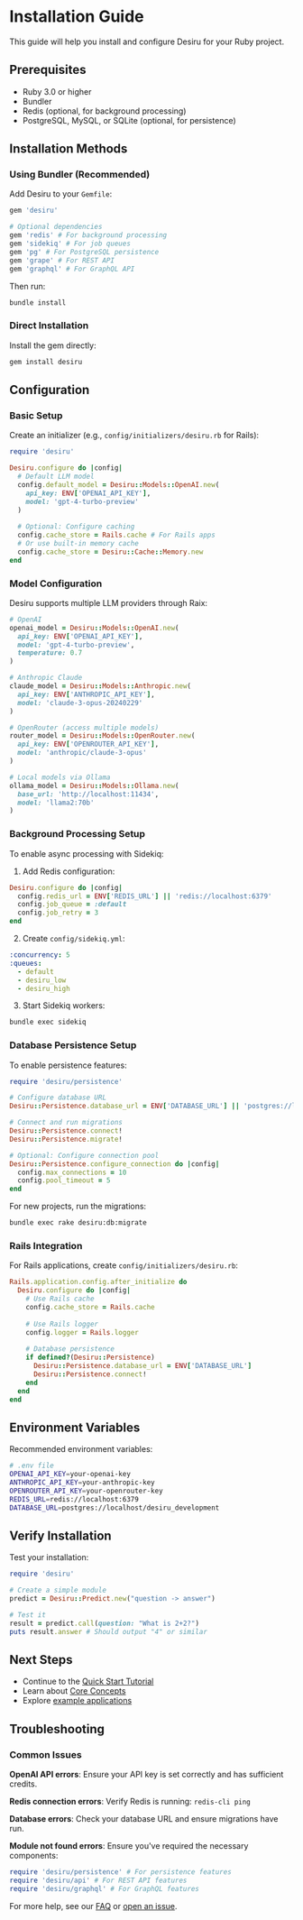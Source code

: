 # Installation Guide

This guide will help you install and configure Desiru for your Ruby project.

## Prerequisites

- Ruby 3.0 or higher
- Bundler
- Redis (optional, for background processing)
- PostgreSQL, MySQL, or SQLite (optional, for persistence)

## Installation Methods

### Using Bundler (Recommended)

Add Desiru to your `Gemfile`:

```ruby
gem 'desiru'

# Optional dependencies
gem 'redis' # For background processing
gem 'sidekiq' # For job queues
gem 'pg' # For PostgreSQL persistence
gem 'grape' # For REST API
gem 'graphql' # For GraphQL API
```

Then run:

```bash
bundle install
```

### Direct Installation

Install the gem directly:

```bash
gem install desiru
```

## Configuration

### Basic Setup

Create an initializer (e.g., `config/initializers/desiru.rb` for Rails):

```ruby
require 'desiru'

Desiru.configure do |config|
  # Default LLM model
  config.default_model = Desiru::Models::OpenAI.new(
    api_key: ENV['OPENAI_API_KEY'],
    model: 'gpt-4-turbo-preview'
  )
  
  # Optional: Configure caching
  config.cache_store = Rails.cache # For Rails apps
  # Or use built-in memory cache
  config.cache_store = Desiru::Cache::Memory.new
end
```

### Model Configuration

Desiru supports multiple LLM providers through Raix:

```ruby
# OpenAI
openai_model = Desiru::Models::OpenAI.new(
  api_key: ENV['OPENAI_API_KEY'],
  model: 'gpt-4-turbo-preview',
  temperature: 0.7
)

# Anthropic Claude
claude_model = Desiru::Models::Anthropic.new(
  api_key: ENV['ANTHROPIC_API_KEY'],
  model: 'claude-3-opus-20240229'
)

# OpenRouter (access multiple models)
router_model = Desiru::Models::OpenRouter.new(
  api_key: ENV['OPENROUTER_API_KEY'],
  model: 'anthropic/claude-3-opus'
)

# Local models via Ollama
ollama_model = Desiru::Models::Ollama.new(
  base_url: 'http://localhost:11434',
  model: 'llama2:70b'
)
```

### Background Processing Setup

To enable async processing with Sidekiq:

1. Add Redis configuration:

```ruby
Desiru.configure do |config|
  config.redis_url = ENV['REDIS_URL'] || 'redis://localhost:6379'
  config.job_queue = :default
  config.job_retry = 3
end
```

2. Create `config/sidekiq.yml`:

```yaml
:concurrency: 5
:queues:
  - default
  - desiru_low
  - desiru_high
```

3. Start Sidekiq workers:

```bash
bundle exec sidekiq
```

### Database Persistence Setup

To enable persistence features:

```ruby
require 'desiru/persistence'

# Configure database URL
Desiru::Persistence.database_url = ENV['DATABASE_URL'] || 'postgres://localhost/desiru_development'

# Connect and run migrations
Desiru::Persistence.connect!
Desiru::Persistence.migrate!

# Optional: Configure connection pool
Desiru::Persistence.configure_connection do |config|
  config.max_connections = 10
  config.pool_timeout = 5
end
```

For new projects, run the migrations:

```bash
bundle exec rake desiru:db:migrate
```

### Rails Integration

For Rails applications, create `config/initializers/desiru.rb`:

```ruby
Rails.application.config.after_initialize do
  Desiru.configure do |config|
    # Use Rails cache
    config.cache_store = Rails.cache
    
    # Use Rails logger
    config.logger = Rails.logger
    
    # Database persistence
    if defined?(Desiru::Persistence)
      Desiru::Persistence.database_url = ENV['DATABASE_URL']
      Desiru::Persistence.connect!
    end
  end
end
```

## Environment Variables

Recommended environment variables:

```bash
# .env file
OPENAI_API_KEY=your-openai-key
ANTHROPIC_API_KEY=your-anthropic-key
OPENROUTER_API_KEY=your-openrouter-key
REDIS_URL=redis://localhost:6379
DATABASE_URL=postgres://localhost/desiru_development
```

## Verify Installation

Test your installation:

```ruby
require 'desiru'

# Create a simple module
predict = Desiru::Predict.new("question -> answer")

# Test it
result = predict.call(question: "What is 2+2?")
puts result.answer # Should output "4" or similar
```

## Next Steps

- Continue to the [Quick Start Tutorial](Quick-Start)
- Learn about [Core Concepts](Core-Concepts)
- Explore [example applications](Examples)

## Troubleshooting

### Common Issues

**OpenAI API errors**: Ensure your API key is set correctly and has sufficient credits.

**Redis connection errors**: Verify Redis is running: `redis-cli ping`

**Database errors**: Check your database URL and ensure migrations have run.

**Module not found errors**: Ensure you've required the necessary components:
```ruby
require 'desiru/persistence' # For persistence features
require 'desiru/api' # For REST API features
require 'desiru/graphql' # For GraphQL features
```

For more help, see our [FAQ](FAQ) or [open an issue](https://github.com/obie/desiru/issues).